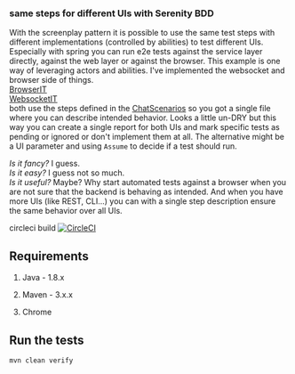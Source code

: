 ### same steps for different UIs with Serenity BDD

With the screenplay pattern it is possible to use the same test steps with different implementations (controlled by abilities) to test different UIs. Especially with spring you can run e2e tests against the service layer directly, against the web layer or against the browser.
This example is one way of leveraging actors and abilities.
I've implemented the websocket and browser side of things.  
[BrowserIT](src/test/kotlin/com/example/websocketdemo/chat/BrowserIT.kt)  
[WebsocketIT](src/test/kotlin/com/example/websocketdemo/chat/WebsocketIT.kt)  
both use the steps defined in the [ChatScenarios](src/test/kotlin/com/example/websocketdemo/chat/ChatScenarios.kt) so you got a single file where you can describe intended behavior. Looks a little un-DRY but this way you can create a single report for both UIs and mark specific tests as pending or ignored or don't implement them at all. The alternative might be a UI parameter and using `Assume` to decide if a test should run.  

_Is it fancy?_ I guess.  
_Is it easy?_ I guess not so much.   
_Is it useful?_ Maybe? Why start automated tests against a browser when you are not sure that the backend is behaving as intended. And when you have more UIs (like REST, CLI...) you can with a single step description ensure the same behavior over all UIs.


circleci build [![CircleCI](https://circleci.com/gh/globalworming/serenity-screenplay-spring-layers/tree/master.svg?style=svg)](https://circleci.com/gh/globalworming/serenity-screenplay-spring-layers/tree/master)

## Requirements

1. Java - 1.8.x

2. Maven - 3.x.x

3. Chrome


## Run the tests

```bash
mvn clean verify
```